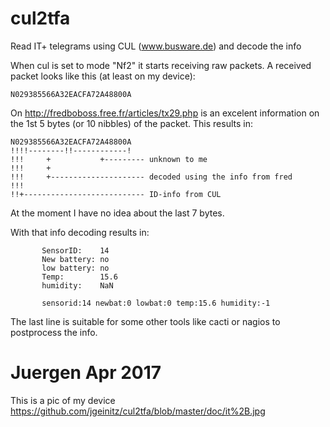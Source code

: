 # cul2tfa
Read IT+ telegrams using CUL (www.busware.de) and decode the info

When cul is set to mode "Nf2" it starts receiving raw packets.
A received packet looks like this (at least on my device):

	N029385566A32EACFA72A48800A

On http://fredboboss.free.fr/articles/tx29.php is an excelent
information on the 1st 5 bytes (or 10 nibbles) of the packet.
This results in:

	N029385566A32EACFA72A48800A
	!!!!--------!!------------!
	!!!     +           +--------- unknown to me
	!!!     +
	!!!     +--------------------- decoded using the info from fred
	!!!
	!!+--------------------------- ID-info from CUL

At the moment I have no idea about the last 7 bytes.

With that info decoding results in:

	       SensorID:    14
	       New battery: no
	       low battery: no
	       Temp:        15.6
	       humidity:    NaN

	       sensorid:14 newbat:0 lowbat:0 temp:15.6 humidity:-1

The last line is suitable for some other tools like cacti or
nagios to postprocess the info.

Juergen Apr 2017
=======================================================
This is a pic of my device
https://github.com/jgeinitz/cul2tfa/blob/master/doc/it%2B.jpg

